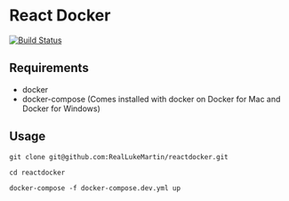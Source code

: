 # React Docker
[![Build Status](https://travis-ci.org/RealLukeMartin/reactdocker.svg?branch=master)](https://travis-ci.org/RealLukeMartin/reactdocker)

## Requirements
- docker
- docker-compose (Comes installed with docker on Docker for Mac and Docker for Windows)

## Usage

`git clone git@github.com:RealLukeMartin/reactdocker.git`

`cd reactdocker`

`docker-compose -f docker-compose.dev.yml up`
